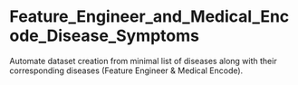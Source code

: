 # Feature_Engineer_and_Medical_Encode_Disease_Symptoms
Automate dataset creation from minimal list of diseases along with their corresponding diseases (Feature Engineer &amp; Medical Encode).
